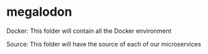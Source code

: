 # megalodon

Docker: This folder will contain all the Docker environment

Source: This folder will have the source of each of our microservices